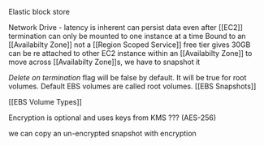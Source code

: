 Elastic block store

Network Drive - latency is inherent
can persist data even after [[EC2]] termination
can only be mounted to one instance at a time
Bound to an [[Availabilty Zone]] not a [[Region Scoped Service]]
free tier gives 30GB
can be re attached to other EC2 instance within an [[Availabilty Zone]]
to move across [[Availabilty Zone]]s, we have to snapshot it

*Delete on termination* flag will be false by default. It will be true for root volumes.
Default EBS volumes are called root volumes.
[[EBS Snapshots]]

[[EBS Volume Types]]

Encryption is optional and uses keys from KMS ??? (AES-256)

we can copy an un-encrypted snapshot with encryption 
